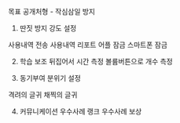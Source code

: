 목표
공개처형 - 작심삼일 방지

1. 딴짓 방지
   강도 설정

사용내역 전송
사용내역 리포트
어플 잠금
스마트폰 잠금

2. 학습 보조
   뒤집어서 시간 측정
   볼륨버튼으로 개수 측정

3. 동기부여
   분위기 설정

격려의 글귀
채찍의 글귀

4. 커뮤니케이션
   우수사례 랭크
   우수사례 보상
